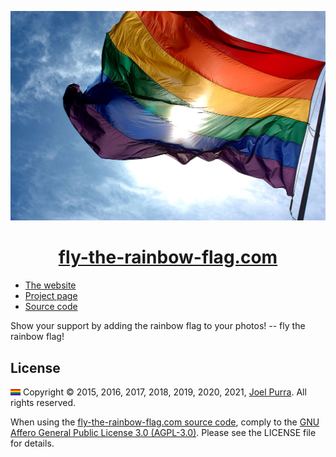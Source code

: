 <p align="center">
	<a href="https://fly-the-rainbow-flag.com/"><img src="./public/resources/image/background/1024px-Rainbow_flag_and_blue_skies.jpg" alt="The rainbow flag" /></a>
</p>

<h1 align="center">
	<a href="https://fly-the-rainbow-flag.com/">fly-the-rainbow-flag.com</a>
</h1>

- [The website](https://fly-the-rainbow-flag.com/)
- [Project page](https://joelpurra.com/projects/fly-the-rainbow-flag.com/)
- [Source code](https://github.com/joelpurra/fly-the-rainbow-flag.com)

Show your support by adding the rainbow flag to your photos! -- fly the rainbow flag!

## License

<a href="https://fly-the-rainbow-flag.com/"><img src="./public/resources/image/icon-16x16.png" alt="The rainbow flag" /></a> Copyright &copy; 2015, 2016, 2017, 2018, 2019, 2020, 2021, [Joel Purra](https://joelpurra.com/). All rights reserved.

When using the [fly-the-rainbow-flag.com source code](https://github.com/joelpurra/fly-the-rainbow-flag.com), comply to the [GNU Affero General Public License 3.0 (AGPL-3.0)](https://en.wikipedia.org/wiki/Affero_General_Public_License). Please see the LICENSE file for details.
